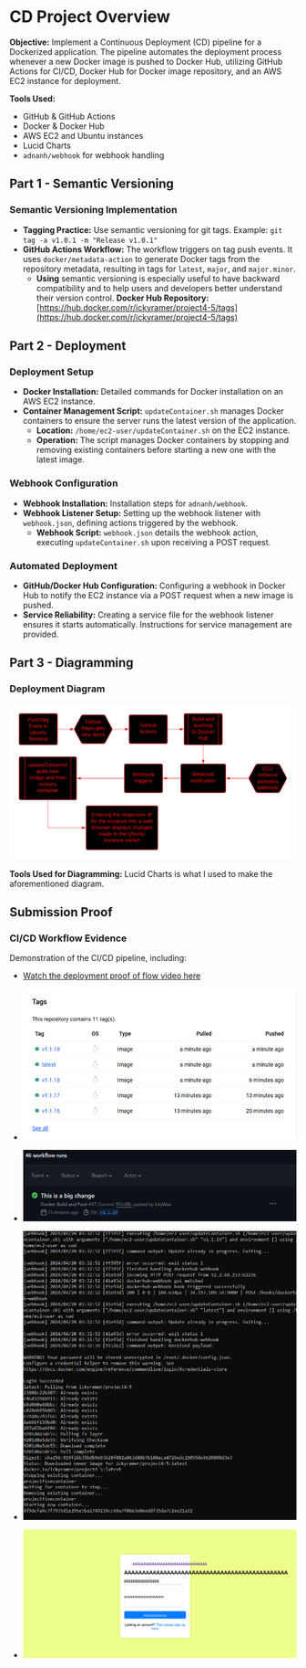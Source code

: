 # CD Project Overview

**Objective:** Implement a Continuous Deployment (CD) pipeline for a Dockerized application. The pipeline automates the deployment process whenever a new Docker image is pushed to Docker Hub, utilizing GitHub Actions for CI/CD, Docker Hub for Docker image repository, and an AWS EC2 instance for deployment.

**Tools Used:**
- GitHub & GitHub Actions
- Docker & Docker Hub
- AWS EC2 and Ubuntu instances
- Lucid Charts
- `adnanh/webhook` for webhook handling

## Part 1 - Semantic Versioning

### Semantic Versioning Implementation

- **Tagging Practice:** Use semantic versioning for git tags. Example: `git tag -a v1.0.1 -m "Release v1.0.1"`
- **GitHub Actions Workflow:** The workflow triggers on tag push events. It uses `docker/metadata-action` to generate Docker tags from the repository metadata, resulting in tags for `latest`, `major`, and `major.minor`.
  - **Using** semantic versioning is especially useful to have backward compatibility and to help users and developers better understand their version control.
**Docker Hub Repository:** [https://hub.docker.com/r/ickyramer/project4-5/tags](https://hub.docker.com/r/ickyramer/project4-5/tags)

## Part 2 - Deployment

### Deployment Setup

- **Docker Installation:** Detailed commands for Docker installation on an AWS EC2 instance.
- **Container Management Script:** `updateContainer.sh` manages Docker containers to ensure the server runs the latest version of the application.
  - **Location:** `/home/ec2-user/updateContainer.sh` on the EC2 instance.
  - **Operation:** The script manages Docker containers by stopping and removing existing containers before starting a new one with the latest image.
  
### Webhook Configuration

- **Webhook Installation:** Installation steps for `adnanh/webhook`.
- **Webhook Listener Setup:** Setting up the webhook listener with `webhook.json`, defining actions triggered by the webhook.
  - **Webhook Script:** `webhook.json` details the webhook action, executing `updateContainer.sh` upon receiving a POST request.

### Automated Deployment

- **GitHub/Docker Hub Configuration:** Configuring a webhook in Docker Hub to notify the EC2 instance via a POST request when a new image is pushed.
- **Service Reliability:** Creating a service file for the webhook listener ensures it starts automatically. Instructions for service management are provided.

## Part 3 - Diagramming

### Deployment Diagram

![Project Diagram](https://github.com/WSU-kduncan/s24cicd-IckyWuv/blob/main/Diagrams/Project%205.png?raw=true "Project Overview Diagram")

**Tools Used for Diagramming:** Lucid Charts is what I used to make the aforementioned diagram.

## Submission Proof

### CI/CD Workflow Evidence

Demonstration of the CI/CD pipeline, including:
- [Watch the deployment proof of flow video here](https://youtu.be/KYr03Vocfa4)

- ![DockerHub](https://github.com/WSU-kduncan/s24cicd-IckyWuv/blob/main/Proof%20of%20Flow/dockerhub.png?raw=true)
- ![GithubActions](https://github.com/WSU-kduncan/s24cicd-IckyWuv/blob/main/Proof%20of%20Flow/githubActions.png?raw=true)
- ![Webhook](https://github.com/WSU-kduncan/s24cicd-IckyWuv/blob/main/Proof%20of%20Flow/webhooking.png?raw=true)
- ![WebsiteChanges](https://github.com/WSU-kduncan/s24cicd-IckyWuv/blob/main/Proof%20of%20Flow/website%20changes.png?raw=true)
